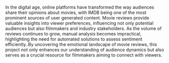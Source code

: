 In the digital age, online platforms have transformed the 
way audiences share their opinions about movies, with 
IMDB being one of the most prominent sources of user
generated content. Movie reviews provide valuable 
insights into viewer preferences, influencing not only 
potential audiences but also filmmakers and industry 
stakeholders. As the volume of reviews continues to grow, 
manual analysis becomes impractical, highlighting the 
need for automated solutions to assess sentiment 
efficiently..By uncovering the emotional landscape of 
movie reviews, this project not only enhances our 
understanding of audience dynamics but also serves as a 
crucial resource for filmmakers aiming to connect with 
viewers.
